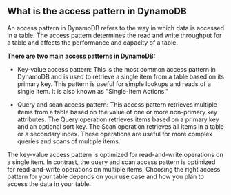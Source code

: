 ## What is the access pattern in DynamoDB

An access pattern in DynamoDB refers to the way in which data is accessed in a table. The access pattern determines the read and write throughput for a table and affects the performance and capacity of a table.

**There are two main access patterns in DynamoDB:**

- Key-value access pattern: This is the most common access pattern in DynamoDB and is used to retrieve a single item from a table based on its primary key. This pattern is useful for simple lookups and reads of a single item. It is also known as "Single-Item Actions."

- Query and scan access pattern: This access pattern retrieves multiple items from a table based on the value of one or more non-primary key attributes. The Query operation retrieves items based on a primary key and an optional sort key. The Scan operation retrieves all items in a table or a secondary index. These operations are useful for more complex queries and scans of multiple items.

The key-value access pattern is optimized for read-and-write operations on a single item. In contrast, the query and scan access pattern is optimized for read-and-write operations on multiple items. Choosing the right access pattern for your table depends on your use case and how you plan to access the data in your table.
